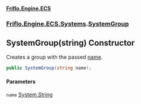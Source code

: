#### [Friflo.Engine.ECS](index.md 'index')
### [Friflo.Engine.ECS.Systems](Friflo.Engine.ECS.Systems.md 'Friflo.Engine.ECS.Systems').[SystemGroup](SystemGroup.md 'Friflo.Engine.ECS.Systems.SystemGroup')

## SystemGroup(string) Constructor

Creates a group with the passed [name](SystemGroup.SystemGroup(string).md#Friflo.Engine.ECS.Systems.SystemGroup.SystemGroup(string).name 'Friflo.Engine.ECS.Systems.SystemGroup.SystemGroup(string).name').

```csharp
public SystemGroup(string name);
```
#### Parameters

<a name='Friflo.Engine.ECS.Systems.SystemGroup.SystemGroup(string).name'></a>

`name` [System.String](https://docs.microsoft.com/en-us/dotnet/api/System.String 'System.String')